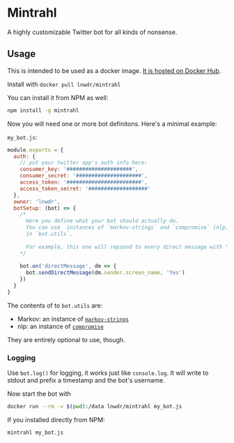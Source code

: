 # Mintrahl

A highly customizable Twitter bot for all kinds of nonsense.

## Usage

This is intended to be used as a docker image. [It is hosted on Docker Hub](https://hub.docker.com/r/lnwdr/mintrahl/).

Install with `docker pull lnwdr/mintrahl`

You can install it from NPM as well:

```sh
npm install -g mintrahl
``` 

Now you will need one or more bot definitons. Here's a minimal example:

`my_bot.js`:

```js
module.exports = {
  auth: {
    // put your twitter app's auth info here:
    consumer_key: '#####################',
    consumer_secret: '#####################',
    access_token: '########################',
    access_token_secret: '###################'
  },
  owner: 'lnwdr',
  botSetup: (bot) => {
    /*
      Here you define what your bot should actually do.
      You can use  instances of `markov-strings` and `compromise` (nlp) here which are suppliead
      in `bot.utils`.
      
      For example, this one will repsond to every direct message with "Yes".
    */
    
    bot.on('directMessage', dm => {
      bot.sendDirectMessage(dm.sender.screen_name, 'Yes')
    })
  }
}
```

The contents of to `bot.utils` are:
- Markov: an instance of [`markov-strings`](https://github.com/scambier/markov-strings)
- nlp: an instance of [`compromise`](https://github.com/nlp-compromise/compromise)

They are entirely optional to use, though.

### Logging

Use `bot.log()` for logging, it works just like `console.log`. It will write to stdout and prefix a timestamp and the bot's username.

Now start the bot with

```sh
docker run --rm -v $(pwd):/data lnwdr/mintrahl my_bot.js
```

If you installed directly from NPM:

```sh
mintrahl my_bot.js
```
